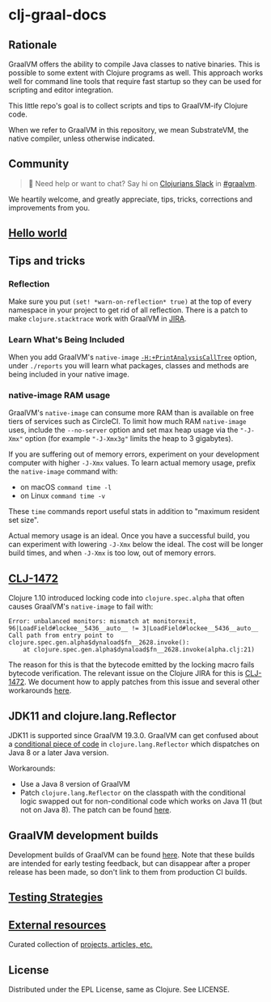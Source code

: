 # clj-graal-docs

## Rationale

GraalVM offers the ability to compile Java classes to native binaries.  This is
possible to some extent with Clojure programs as well. This approach works well
for command line tools that require fast startup so they can be used for
scripting and editor integration.

This little repo's goal is to collect scripts and tips to GraalVM-ify Clojure code.

When we refer to GraalVM in this repository, we mean SubstrateVM, the native
compiler, unless otherwise indicated.

## Community

> :wave: Need help or want to chat? Say hi on [Clojurians Slack](http://clojurians.net/) in [#graalvm](https://clojurians.slack.com/app_redirect?channel=graalvm).

We heartily welcome, and greatly appreciate, tips, tricks, corrections and improvements from you.

## [Hello world](doc/hello-world.md)

## Tips and tricks

### Reflection

Make sure you put `(set! *warn-on-reflection* true)` at the top of every namespace in your project to get rid of all reflection.
There is a patch to make `clojure.stacktrace` work with GraalVM in [JIRA](https://clojure.atlassian.net/browse/CLJ-2502).

### Learn What's Being Included

When you add GraalVM's `native-image`
[`-H:+PrintAnalysisCallTree`](https://github.com/oracle/graal/blob/master/substratevm/REPORTS.md#call-tree)
option, under `./reports` you will learn what packages, classes and methods are
being included in your native image.

### native-image RAM usage

GraalVM's `native-image` can consume more RAM than is available on free tiers of
services such as CircleCI. To limit how much RAM `native-image` uses, include
the `--no-server` option and set max heap usage via the `"-J-Xmx"` option
(for example `"-J-Xmx3g"` limits the heap to 3 gigabytes).

If you are suffering out of memory errors, experiment on your development
computer with higher `-J-Xmx` values. To learn actual memory usage, prefix the
`native-image` command with:

* on macOS `command time -l `
* on Linux `command time -v `

These `time` commands report useful stats in addition to "maximum resident set size".

Actual memory usage is an ideal. Once you have a successful build, you can experiment
with lowering `-J-Xmx` below the ideal. The cost will be longer build times, and when
`-J-Xmx` is too low, out of memory errors.

## [CLJ-1472](CLJ-1472/README.md)

Clojure 1.10 introduced locking code into `clojure.spec.alpha` that often causes
GraalVM's `native-image` to fail with:

```
Error: unbalanced monitors: mismatch at monitorexit, 96|LoadField#lockee__5436__auto__ != 3|LoadField#lockee__5436__auto__
Call path from entry point to clojure.spec.gen.alpha$dynaload$fn__2628.invoke():
	at clojure.spec.gen.alpha$dynaload$fn__2628.invoke(alpha.clj:21)
```

The reason for this is that the bytecode emitted by the locking macro fails
bytecode verification. The relevant issue on the Clojure JIRA for this is
[CLJ-1472](https://clojure.atlassian.net/browse/CLJ-1472). We document how to
apply patches from this issue and several other workarounds
[here](CLJ-1472/README.md).

## JDK11 and clojure.lang.Reflector

JDK11 is supported since GraalVM 19.3.0. GraalVM can get confused about a
[conditional piece of
code](https://github.com/clojure/clojure/blob/653b8465845a78ef7543e0a250078eea2d56b659/src/jvm/clojure/lang/Reflector.java#L29-L57)
in `clojure.lang.Reflector` which dispatches on Java 8 or a later Java version.

Workarounds:

- Use a Java 8 version of GraalVM
- Patch `clojure.lang.Reflector` on the classpath with the conditional logic
  swapped out for non-conditional code which works on Java 11 (but not on
  Java 8). The patch can be found [here](resources/Reflector.java).

## GraalVM development builds

Development builds of GraalVM can be found
[here](https://github.com/graalvm/graalvm-ce-dev-builds/releases). Note that
these builds are intended for early testing feedback, but can disappear after a
proper release has been made, so don't link to them from production CI builds.

## [Testing Strategies](doc/testing-strategies.md)

## [External resources](doc/external-resources.md)

Curated collection of [projects, articles, etc.](doc/external-resources.md)

## License

Distributed under the EPL License, same as Clojure. See LICENSE.
